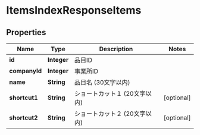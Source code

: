 

# ItemsIndexResponseItems

## Properties

Name | Type | Description | Notes
------------ | ------------- | ------------- | -------------
**id** | **Integer** | 品目ID | 
**companyId** | **Integer** | 事業所ID | 
**name** | **String** | 品目名 (30文字以内) | 
**shortcut1** | **String** | ショートカット１ (20文字以内) |  [optional]
**shortcut2** | **String** | ショートカット２ (20文字以内) |  [optional]



